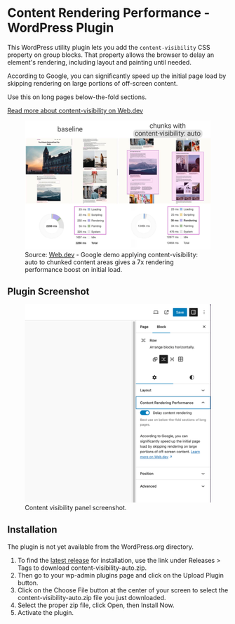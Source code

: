 # Content Rendering Performance - WordPress Plugin

This WordPress utility plugin lets you add the `content-visibility` CSS property on group blocks. That property allows the browser to delay an element's rendering, including layout and painting until needed.

According to Google, you can significantly speed up the initial page load by skipping rendering on large portions of off-screen content.

Use this on long pages below-the-fold sections.

[Read more about content-visibility on Web.dev](https://web.dev/articles/content-visibility)

<figure>
    <img src="assets/google-demo-content-visibility-auto.jpg" alt="Google demo of the content-visibility CSS property page speed benefits." />
    <figcaption>Source: <a href="https://web.dev/articles/content-visibility">Web.dev</a> - Google demo applying content-visibility: auto to chunked content areas gives a 7x rendering performance boost on initial load.</figcaption>
</figure>

## Plugin Screenshot

<figure>
    <img src="assets/screenshot-1.png" alt="Content visibility panel screenshot" />
    <figcaption>Content visibility panel screenshot.</figcaption>
</figure>

## Installation

The plugin is not yet available from the WordPress.org directory.

1. To find the <a href="https://github.com/ericvalois/content-visibility-auto/tags">latest release</a> for installation, use the link under Releases > Tags to download content-visibility-auto.zip.
2. Then go to your wp-admin plugins page and click on the Upload Plugin button.
3. Click on the Choose File button at the center of your screen to select the content-visibility-auto.zip file you just downloaded.
4. Select the proper zip file, click Open, then Install Now.
5. Activate the plugin.
